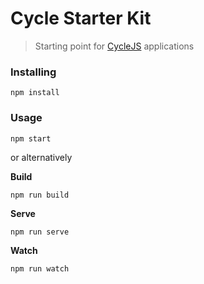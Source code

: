 # Cycle Starter Kit

> Starting point for [CycleJS](http://cycle.js.org) applications

### Installing

```
npm install
```

### Usage

```
npm start
```

or alternatively

**Build**
```
npm run build
```

**Serve**
```
npm run serve
```

**Watch**
```
npm run watch
```
